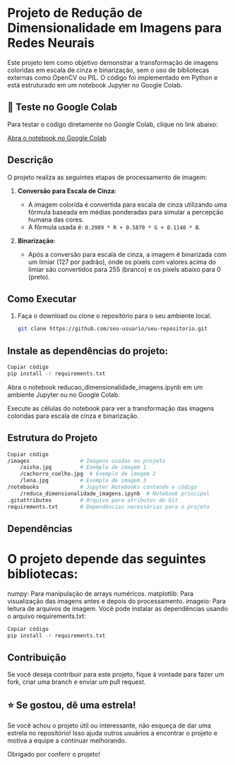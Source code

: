# Projeto de Redução de Dimensionalidade em Imagens para Redes Neurais

Este projeto tem como objetivo demonstrar a transformação de imagens coloridas em escala de cinza e binarização, sem o uso de bibliotecas externas como OpenCV ou PIL. O código foi implementado em Python e está estruturado em um notebook Jupyter no Google Colab.

## 🚀 Teste no Google Colab

Para testar o código diretamente no Google Colab, clique no link abaixo:

[Abra o notebook no Google Colab](https://colab.research.google.com/github/eunafita/reducao-dimensionalidade-imagens/blob/main/notebooks/reducao_dimensionalidade_imagens.ipynb)

## Descrição

O projeto realiza as seguintes etapas de processamento de imagem:

1. **Conversão para Escala de Cinza**:
   - A imagem colorida é convertida para escala de cinza utilizando uma fórmula baseada em médias ponderadas para simular a percepção humana das cores. 
   - A fórmula usada é: `0.2989 * R + 0.5870 * G + 0.1140 * B`.

2. **Binarização**:
   - Após a conversão para escala de cinza, a imagem é binarizada com um limiar (127 por padrão), onde os pixels com valores acima do limiar são convertidos para 255 (branco) e os pixels abaixo para 0 (preto).

## Como Executar

1. Faça o download ou clone o repositório para o seu ambiente local.
   
   ```bash
   git clone https://github.com/seu-usuario/seu-repositorio.git
   ```
   
## Instale as dependências do projeto:

```bash
Copiar código
pip install -r requirements.txt
```
Abra o notebook reducao_dimensionalidade_imagens.ipynb em um ambiente Jupyter ou no Google Colab.

Execute as células do notebook para ver a transformação das imagens coloridas para escala de cinza e binarização.

## Estrutura do Projeto

```bash
Copiar código
/images                # Imagens usadas no projeto
    /aisha.jpg         # Exemplo de imagem 1
    /cachorro_coelho.jpg  # Exemplo de imagem 2
    /lena.jpg          # Exemplo de imagem 3
/notebooks             # Jupyter Notebooks contendo o código
    /reduca_dimensionalidade_imagens.ipynb  # Notebook principal
.gitattributes         # Arquivo para atributos do Git
requirements.txt       # Dependências necessárias para o projeto
```
## Dependências

# O projeto depende das seguintes bibliotecas:

numpy: Para manipulação de arrays numéricos.
matplotlib: Para visualização das imagens antes e depois do processamento.
imageio: Para leitura de arquivos de imagem.
Você pode instalar as dependências usando o arquivo requirements.txt:

```bash
Copiar código
pip install -r requirements.txt
```

## Contribuição

Se você deseja contribuir para este projeto, fique à vontade para fazer um fork, criar uma branch e enviar um pull request.

## ⭐️ Se gostou, dê uma estrela!

Se você achou o projeto útil ou interessante, não esqueça de dar uma estrela no repositório! Isso ajuda outros usuários a encontrar o projeto e motiva a equipe a continuar melhorando. 

Obrigado por conferir o projeto!
